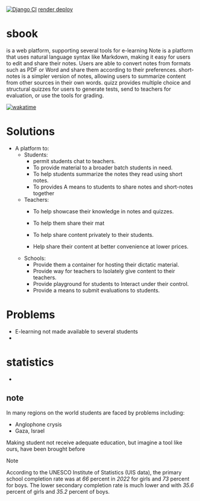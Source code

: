 [![Django CI](https://github.com/Sbook-Antimony/Sbook/actions/workflows/django.yml/badge.svg?event=push)](https://github.com/Sbook-Antimony/Sbook/actions/workflows/django.yml)
[render deploy](https://api.render.com/deploy/srv-cpad8lcf7o1s73af2q2g?key=VBiiegFNcm0)
# sbook
is a web platform, supporting several tools for e-learning
Note is a platform that uses natural language syntax like Markdown, making it easy for users to edit and share their notes. Users are able to convert notes from formats such as PDF or Word and share them according to their preferences. short-notes is a simpler version of notes, allowing users to summarize content from other sources in their own words. quizz provides multiple choice and structural quizzes for users to generate tests, send to teachers for evaluation, or use the tools for grading.

[![wakatime](https://wakatime.com/badge/user/dbe5b692-a03c-4ea8-b663-a3e6438148b6/project/1157cb5f-fc6d-493b-a044-8670e4f76692.svg)](https://wakatime.com/badge/user/dbe5b692-a03c-4ea8-b663-a3e6438148b6/project/1157cb5f-fc6d-493b-a044-8670e4f76692)


# Solutions

- A platform to:
  - Students:
    - permit students chat to teachers.
    - To provide  material to a broader batch students in need.
    - To help students summarize the notes they read using short notes.
    - To provides A means to students to share notes and short-notes together
  - Teachers:
    - To help showcase their knowledge in notes and quizzes.
    - To help them share their mat
    - To help share content privately to their students.

    - Help share their content at better convenience at lower prices.
  - Schools:
    - Provide them a container for hosting their dictatic material.
    - Provide way for teachers to Isolately give content to their teachers.
    - Provide playground for students to Interact under their control.
    - Provide a means to submit evaluations to students.

# Problems

- E-learning not made available to several students
-

# statistics

-






## note

In many regions on the world students are faced by problems including:

- Anglophone crysis
- Gaza, Israel

Making student not receive adequate education, but imagine a tool like ours,
have been brought before

> [!NOTE]
>
  According to the UNESCO Institute of Statistics (UIS data),
  the primary school completion rate was at *66* percent in _2022_ for girls
  and *73* percent for boys. The lower secondary completion rate is much lower
  and with *35.6* percent of girls and *35.2* percent of boys.

